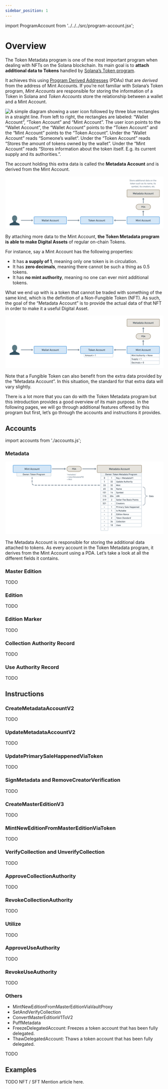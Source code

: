 ```yaml
---
sidebar_position: 1
---
```


import ProgramAccount from '../../../src/program-account.jsx';

# Overview

The Token Metadata program is one of the most important program when dealing with NFTs on the Solana blockchain. Its main goal is to **attach additional data to Tokens** handled by [Solana’s Token program](https://spl.solana.com/token).

It achieves this using [Program Derived Addresses](https://docs.solana.com/developing/programming-model/calling-between-programs#program-derived-addresses) (PDAs) that are _derived_ from the address of Mint Accounts. If you’re not familiar with Solana’s Token program, _Mint Accounts_ are responsible for storing the information of a Token in Solana and _Token Accounts_ store the relationship between a wallet and a Mint Account.

![A simple diagram showing a user icon followed by three blue rectangles in a straight line. From left to right, the rectangles are labeled: “Wallet Account”, “Token Account” and “Mint Account”. The user icon points to the “Wallet Account”, the “Wallet Account” points to the “Token Account” and the “Mint Account” points to the “Token Account”. Under the “Wallet Account” reads “Someone’s wallet”. Under the “Token Account” reads “Stores the amount of tokens owned by the wallet”. Under the “Mint Account” reads “Stores information about the token itself. E.g. its current supply and its authorities.”.](./assets/Token-Metadata-Intro-1.png)

The account holding this extra data is called the **Metadata Account** and is derived from the Mint Account.

![Same as previous diagram but with a new “Metadata Account” brown rectangle and a new “PDA” brown pill. The “Mint Account” points upwards to the “PDA” pill which also points upwards to the “Metadata Account” rectangle. Above “Metadata Account” reads “Store additional data on the token such as its name, its symbol, its creators, etc.”.](./assets/Token-Metadata-Intro-2.png)

By attaching more data to the Mint Account, **the Token Metadata program is able to make Digital Assets** of regular on-chain Tokens.

For instance, say a Mint Account has the following properties:

- It has **a supply of 1**, meaning only one token is in circulation.
- It has **zero decimals**, meaning there cannot be such a thing as 0.5 tokens.
- It has **no mint authority**, meaning no one can ever mint additional tokens.

What we end up with is a token that cannot be traded with something of the same kind, which is the definition of a Non-Fungible Token (NFT). As such, the goal of the “Metadata Account” is to provide the actual data of that NFT in order to make it a useful Digital Asset.

![Same as previous diagram but without the subtexts next to the Rectangles. Instead, we add small white rectangles under the blue rectangles to represent their data. Under the “Token Account” rectangle, we have the following data: “Amount = 1”. Under the “Mint Account” rectangle, we have the following data: “Mint Authority = None”, “Supply = 1” and “Decimals = 0”.](./assets/Token-Metadata-Intro-3.png)

Note that a Fungible Token can also benefit from the extra data provided by the “Metadata Account”. In this situation, the standard for that extra data will vary slightly.

There is a lot more that you can do with the Token Metadata program but this introduction provides a good overview of its main purpose. In the following pages, we will go through additional features offered by this program but first, let’s go through the accounts and instructions it provides.

## Accounts

import accounts from './accounts.js';

### Metadata

<ProgramAccount account={accounts.metadata}>

![Diagram showing a Metadata Account derived from a Mint Account with a list of data field under the Metadata Account that we are about to list below.](./assets/Token-Metadata-Account-Metadata.png)

The Metadata Account is responsible for storing the additional data attached to tokens. As every account in the Token Metadata program, it derives from the Mint Account using a PDA. Let’s take a look at all the different fields it contains.

</ProgramAccount>

### Master Edition

<!-- ![](Token%20Metadata%20-%205@2x.png) -->

TODO

### Edition

<!-- ![](Token%20Metadata%20-%206@2x.png) -->

TODO

### Edition Marker

<!-- ![](Token%20Metadata%20-%20Account%20-%20Edition%20Marker@2x.png) -->

TODO

### Collection Authority Record

<!-- ![](Token%20Metadata%20-%20Account%20-%20Collection%20Authority%20Record@2x.png) -->

TODO

### Use Authority Record

<!-- ![](Token%20Metadata%20-%20Account%20-%20Use%20Authority%20Record@2x.png) -->

TODO

## Instructions

### CreateMetadataAccountV2

<!-- ![](Token%20Metadata%20-%20Instruction%20-%20Create%20Metadata@2x.png) -->

TODO

### UpdateMetadataAccountV2

<!-- ![](Token%20Metadata%20-%20Instruction%20-%20Update%20Metadata@2x.png) -->

TODO

### UpdatePrimarySaleHappenedViaToken

<!-- ![](Token%20Metadata%20-%20Instruction%20-%20Update%20Primary%20Sale%20Flag@2x.png) -->

TODO

### SignMetadata and RemoveCreatorVerification

<!-- ![](<Token%20Metadata%20-%20Instruction%20-%20(Un)verify%20Creators@2x.png>) -->

TODO

### CreateMasterEditionV3

<!-- ![](Token%20Metadata%20-%20Instruction%20-%20Create%20Master%20Edition@2x.png) -->

TODO

### MintNewEditionFromMasterEditionViaToken

<!-- ![](Token%20Metadata%20-%20Instruction%20-%20Mint%20New%20Edition@2x.png) -->

TODO

### VerifyCollection and UnverifyCollection

<!-- ![](<Token%20Metadata%20-%20Instruction%20-%20(Un)verify%20Collection@2x.png>) -->

TODO

### ApproveCollectionAuthority

<!-- ![](Token%20Metadata%20-%20Instruction%20-%20Approve%20Collection%20Authority@2x.png) -->

TODO

### RevokeCollectionAuthority

<!-- ![](Token%20Metadata%20-%20Instruction%20-%20Revoke%20Collection%20Authority@2x.png) -->

TODO

### Utilize

<!-- ![](Token%20Metadata%20-%20Instruction%20-%20Utilize@2x.png) -->

TODO

### ApproveUseAuthority

<!-- ![](Token%20Metadata%20-%20Instruction%20-%20Approve%20Use%20Authority@2x.png) -->

TODO

### RevokeUseAuthority

<!-- ![](Token%20Metadata%20-%20Instruction%20-%20Revoke%20Use%20Authority@2x.png) -->

TODO

### Others

- MintNewEditionFromMasterEditionViaVaultProxy
- SetAndVerifyCollection
- ConvertMasterEditionV1ToV2
- PuffMetadata
- FreezeDelegatedAccount: Freezes a token account that has been fully delegated.
- ThawDelegatedAccount: Thaws a token account that has been fully delegated.

TODO

## Examples

TODO NFT / SFT Mention article here.
